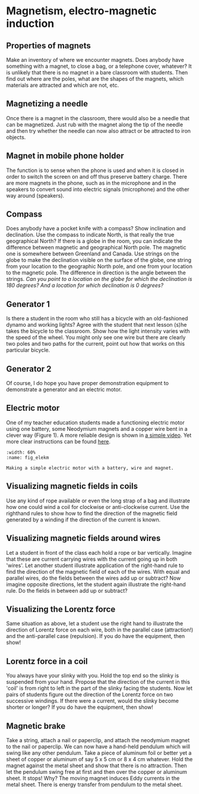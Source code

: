 # Magnetism, electro-magnetic induction

## Properties of magnets
Make an inventory of where we encounter magnets. Does anybody have something with a magnet, to close a bag, or a telephone cover, whatever? It is unlikely that there is no magnet in a bare classroom with students. Then find out where are the poles, what are the shapes of the magnets, which materials are attracted and which are not, etc.

## Magnetizing a needle
Once there is a magnet in the classroom, there would also be a needle that can be magnetized. Just rub with the magnet along the tip of the needle and then try whether the needle can now also attract or be attracted to iron objects.

## Magnet in mobile phone holder
The function is to sense when the phone is used and when it is closed in order to switch the screen on and off thus preserve battery charge. There are more magnets in the phone, such as in the microphone and in the speakers to convert sound into electric signals (microphone) and the other way around (speakers).

## Compass
Does anybody have a pocket knife with a compass? Show inclination and declination. Use the compass to indicate North, is that really the true geographical North? If there is a globe in the room, you can indicate the difference between magnetic and geographical North pole. The magnetic one is somewhere between Greenland and Canada. Use strings on the globe to make the declination visible on the surface of the globe, one string from your location to the geographic North pole, and one from your location to the magnetic pole. The difference in direction is the angle between the strings. *Can you point to a location on the globe for which the declination is 180 degrees? And a location for which declination is 0 degrees?*

## Generator 1
Is there a student in the room who still has a bicycle with an old-fashioned dynamo and working lights? Agree with the student that next lesson (s)he takes the bicycle to the classroom. Show how the light intensity varies with the speed of the wheel. You might only see one wire but there are clearly two poles and two paths for the current, point out how that works on this particular bicycle.

## Generator 2
Of course, I do hope you have proper demonstration equipment to demonstrate a generator and an electric motor.

## Electric motor
One of my teacher education students made a functioning electric motor using one battery, some Neodymium magnets and a copper wire bent in a clever way (Figure 1). A more reliable design is shown in [a simple video](https://www.google.com/search?client=safari&rls=en&q=simplest+electromotor&ie=UTF-8&oe=UTF-8#fpstate=ive&vld=cid:0bd621c8,vid:OKpmp7R6vBU). Yet more clear instructions can be found [here](https://www.google.com/search?client=safari&rls=en&q=simplest+electromotor&ie=UTF-8&oe=UTF-8#fpstate=ive&vld=cid:d9ecaaf6,vid:WI0pGk0MMhg).

```{figure} figures/08-7-1Electromotor.*
:width: 60%
:name: fig_elekm

Making a simple electric motor with a battery, wire and magnet.
```

## Visualizing magnetic fields in coils

Use any kind of rope available or even the long strap of a bag and illustrate how one could wind a coil for clockwise or anti-clockwise current. Use the righthand rules to show how to find the direction of the magnetic field generated by a winding if the direction of the current is known.

## Visualizing magnetic fields around wires

Let a student in front of the class each hold a rope or bar vertically. Imagine that these are current carrying wires with the current going up in both 'wires'. Let another student illustrate application of the right-hand rule to find the direction of the magnetic field of each of the wires. With equal and parallel wires, do the fields between the wires add up or subtract? Now imagine opposite directions, let the student again illustrate the right-hand rule. Do the fields in between add up or subtract?

## Visualizing the Lorentz force

Same situation as above, let a student use the right hand to illustrate the direction of Lorentz force on each wire, both in the parallel case (attraction!) and the anti-parallel case (repulsion). If you do have the equipment, then show!

## Lorentz force in a coil

You always have your slinky with you. Hold the top end so the slinky is suspended from your hand. Propose that the direction of the current in this 'coil' is from right to left in the part of the slinky facing the students. Now let pairs of students figure out the direction of the Lorentz force on two successive windings. If there were a current, would the slinky become shorter or longer? If you do have the equipment, then show!

## Magnetic brake

Take a string, attach a nail or paperclip, and attach the neodymium magnet to the nail or paperclip. We can now have a hand-held pendulum which will swing like any other pendulum. Take a piece of aluminum foil or better yet a sheet of copper or aluminum of say 5 x 5 cm or 8 x 4 cm whatever. Hold the magnet against the metal sheet and show that there is no attraction. Then let the pendulum swing free at first and then over the copper or aluminum sheet. It stops! Why? The moving magnet induces Eddy currents in the metal sheet. There is energy transfer from pendulum to the metal sheet.
